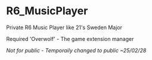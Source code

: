 # R6_MusicPlayer
 Private R6 Music Player like 21's Sweden Major

 Required 'Overwolf' - The game extension manager

*Not for public - Temporaily changed to public ~25/02/28*

